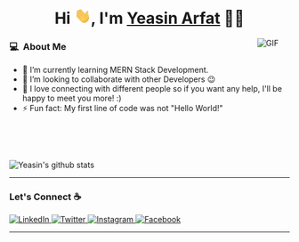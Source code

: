 # <center> Hi <img src="https://raw.githubusercontent.com/ABSphreak/ABSphreak/master/gifs/Hi.gif" width="30">, I'm [Yeasin Arfat](https://twitter.com/iamyeasiin) 👨‍💻 </center>

  <img align="right" style="padding:0 20px" alt="GIF" src="https://media.giphy.com/media/MC6eSuC3yypCU/giphy.gif" />

<h3> 💻 &nbsp;About Me </h3>

- 🌱 I’m currently learning MERN Stack Development.
- 👯 I’m looking to collaborate with other Developers :wink:
- 💬 I love connecting with different people so if you want any help, I'll be happy to meet you more! :)
- ⚡ Fun fact: My first line of code was not "Hello World!"
<!--
**Yeasiin/Yeasiin** is a ✨ _special_ ✨ repository because its `README.md` (this file) appears on your GitHub profile.

Here are some ideas to get you started:

- 🔭 I’m currently working on ...
- 👯 I’m looking to collaborate on ...
- 🤔 I’m looking for help with ...
- 💬 Ask me about ...
- 📫 How to reach me: ...
- 😄 Pronouns: ...

  -->
  <br>
  <br>
  <br>

![Yeasin's github stats](https://github-readme-stats.vercel.app/api?username=yeasiin&show_icons=true)

---

### Let's Connect :coffee:

<p>
    <a target="_blank" href="https://www.linkedin.com/in/yeasiin/">
    <img width="50" src="https://img.icons8.com/bubbles/50/000000/linkedin.png" alt="LinkedIn"/>
    </a>
    <a target="_blank" href="https://twitter.com/iamyeasiin">
    <img width="50" src="https://img.icons8.com/bubbles/344/twitter-circled.png" alt="Twitter"/>
    </a>
    <a target="_blank" href="https://www.instagram.com/iamyeasiin/">
    <img width="50" src="https://img.icons8.com/bubbles/50/000000/instagram.png" alt="Instagram"/>
    </a>
    <a target="_blank" href="https://www.facebook.com/iamyeasiin/">
    <img width="50" src="https://img.icons8.com/bubbles/50/000000/facebook-new.png" alt="Facebook"/>
    </a>
</p>

---

